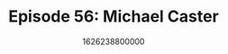 ---
templateKey: podcast-episode
public: true
url: podcast/episode-56-michael-caster
title: " Episode 56: Michael Caster "
description:  Derek E. Silva joins Michael Caster, the co-founder of Safeguard Defenders, a group helping human rights advocates protect civil liberties in Asia. They take a deep dive into how authoritarian governments are weaponizing Interpol, the right to Internet access, and how Article 19 protects freedom of expression. 
date: 1626238800000
featuredimage: /img/podcast/P8PGuestCard_MichaelCaster.jpg
socialimage: https://www.orchid.com/assets/img/podcast/P8PEpisode_MichaelCaster.png
platformurls:
 - https://podcasts.apple.com/us/podcast/article-19-internet-freedom-weaponizing-interpol-michael/id1516705670?i=1000528868859
 - https://open.spotify.com/episode/25RlcMuIN9bmSVDs1qaHbV
 - https://podcasts.google.com/feed/aHR0cHM6Ly9mb2xsb3d0aGV3aGl0ZXJhYmJpdC5saWJzeW4uY29tL3Jzcw/episode/Y2QyNTc1YjktZWE0NC00MjI1LWIxNDktMGM3YThjZTQyNmIw?sa=X&ved=0CAUQkfYCahcKEwiYi4Hz9-LxAhUAAAAAHQAAAAAQAQ
 - 
 - https://castbox.fm/episode/Article-19%2C-Internet-Freedom%2C-and-Weaponizing-Interpol-with-Michael-Caster-id2954358-id404604197?country=us
 - 
 - https://tunein.com/podcasts/Technology-Podcasts/Follow-the-White-Rabbit-p1330281/?topicId=164453880
---
